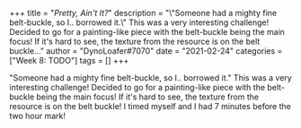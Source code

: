 +++
title = "_Pretty, Ain't It?_"
description = "\\"Someone had a mighty fine belt-buckle, so I.. borrowed it.\\" This was a very interesting challenge! Decided to go for a painting-like piece with the belt-buckle being the main focus! If it's hard to see, the texture from the resource is on the belt buckle..."
author = "DynoLoafer#7070"
date = "2021-02-24"
categories = ["Week 8: TODO"]
tags = []
+++

"Someone had a mighty fine belt-buckle, so I.. borrowed it."
This was a very interesting challenge! Decided to go for a painting-like piece with the belt-buckle being the main focus! If it's hard to see, the texture from the resource is on the belt buckle! I timed myself and I had 7 minutes before the two hour mark!
